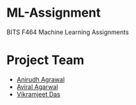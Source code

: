 # ML-Assignment
BITS F464 Machine Learning Assignments


# Project Team

- [Anirudh Agrawal](https://github.com/anirudhagr12)
- [Aviral Agarwal](https://github.com/Aviral14)
- [Vikramjeet Das](https://github.com/VikramjeetD)
